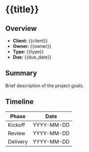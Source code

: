 # {{title}}

## Overview
- **Client:** {{client}}
- **Owner:** {{owner}}
- **Type:** {{type}}
- **Due:** {{due_date}}

## Summary
Brief description of the project goals.

## Timeline
| Phase | Date |
|-------|------|
| Kickoff | YYYY-MM-DD |
| Review | YYYY-MM-DD |
| Delivery | YYYY-MM-DD |
